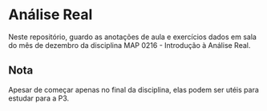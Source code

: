 # Análise Real

Neste repositório, guardo as anotações de aula e exercícios dados em sala do mês de dezembro da disciplina MAP 0216 - Introdução à Análise Real.

## Nota
Apesar de começar apenas no final da disciplina, elas podem ser utéis para estudar para a P3. 

